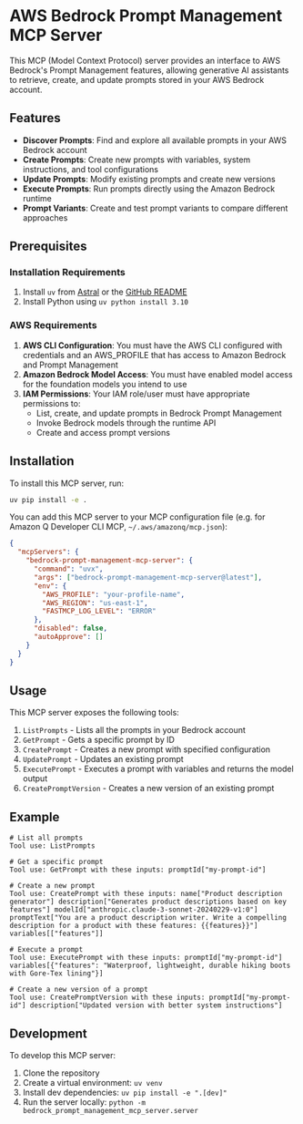 # AWS Bedrock Prompt Management MCP Server

This MCP (Model Context Protocol) server provides an interface to AWS Bedrock's Prompt Management features, allowing generative AI assistants to retrieve, create, and update prompts stored in your AWS Bedrock account.

## Features

- **Discover Prompts**: Find and explore all available prompts in your AWS Bedrock account
- **Create Prompts**: Create new prompts with variables, system instructions, and tool configurations
- **Update Prompts**: Modify existing prompts and create new versions
- **Execute Prompts**: Run prompts directly using the Amazon Bedrock runtime
- **Prompt Variants**: Create and test prompt variants to compare different approaches

## Prerequisites

### Installation Requirements

1. Install `uv` from [Astral](https://docs.astral.sh/uv/getting-started/installation/) or the [GitHub README](https://github.com/astral-sh/uv#installation)
2. Install Python using `uv python install 3.10`

### AWS Requirements

1. **AWS CLI Configuration**: You must have the AWS CLI configured with credentials and an AWS_PROFILE that has access to Amazon Bedrock and Prompt Management
2. **Amazon Bedrock Model Access**: You must have enabled model access for the foundation models you intend to use
3. **IAM Permissions**: Your IAM role/user must have appropriate permissions to:
   - List, create, and update prompts in Bedrock Prompt Management
   - Invoke Bedrock models through the runtime API
   - Create and access prompt versions

## Installation

To install this MCP server, run:

```bash
uv pip install -e .
```

You can add this MCP server to your MCP configuration file (e.g. for Amazon Q Developer CLI MCP, `~/.aws/amazonq/mcp.json`):

```json
{
  "mcpServers": {
    "bedrock-prompt-management-mcp-server": {
      "command": "uvx",
      "args": ["bedrock-prompt-management-mcp-server@latest"],
      "env": {
        "AWS_PROFILE": "your-profile-name",
        "AWS_REGION": "us-east-1",
        "FASTMCP_LOG_LEVEL": "ERROR"
      },
      "disabled": false,
      "autoApprove": []
    }
  }
}
```

## Usage

This MCP server exposes the following tools:

1. `ListPrompts` - Lists all the prompts in your Bedrock account
2. `GetPrompt` - Gets a specific prompt by ID
3. `CreatePrompt` - Creates a new prompt with specified configuration
4. `UpdatePrompt` - Updates an existing prompt
5. `ExecutePrompt` - Executes a prompt with variables and returns the model output
6. `CreatePromptVersion` - Creates a new version of an existing prompt

## Example

```
# List all prompts
Tool use: ListPrompts

# Get a specific prompt
Tool use: GetPrompt with these inputs: promptId["my-prompt-id"]

# Create a new prompt
Tool use: CreatePrompt with these inputs: name["Product description generator"] description["Generates product descriptions based on key features"] modelId["anthropic.claude-3-sonnet-20240229-v1:0"] promptText["You are a product description writer. Write a compelling description for a product with these features: {{features}}"] variables[["features"]]

# Execute a prompt
Tool use: ExecutePrompt with these inputs: promptId["my-prompt-id"] variables[{"features": "Waterproof, lightweight, durable hiking boots with Gore-Tex lining"}]

# Create a new version of a prompt
Tool use: CreatePromptVersion with these inputs: promptId["my-prompt-id"] description["Updated version with better system instructions"]
```

## Development

To develop this MCP server:

1. Clone the repository
2. Create a virtual environment: `uv venv`
3. Install dev dependencies: `uv pip install -e ".[dev]"`
4. Run the server locally: `python -m bedrock_prompt_management_mcp_server.server` 